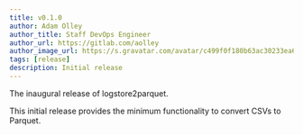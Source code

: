 ```yaml
---
title: v0.1.0
author: Adam Olley
author_title: Staff DevOps Engineer
author_url: https://gitlab.com/aolley
author_image_url: https://s.gravatar.com/avatar/c499f0f180b63ac30233ea6eba3157f5?s=80
tags: [release]
description: Initial release
---
```


The inaugural release of logstore2parquet.

<!--truncate-->

This initial release provides the minimum functionality to convert CSVs to Parquet.
